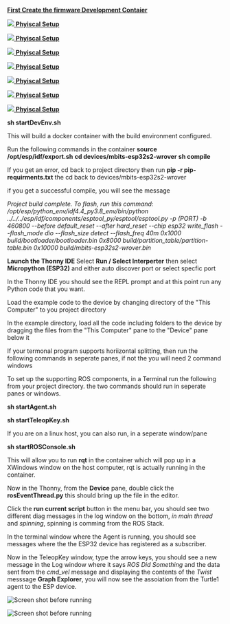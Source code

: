 [**First Create the firmware Development Contaier**](../containerSupport/containerDevEnv.md)


[ ![]( ../images/DevEnv_RemExp.png ) **Phyiscal Setup**]( ../images/DevEnv_RemExp.png  )

[ ![]( ../images/DevEnv_SubModule.png ) **Phyiscal Setup**]( ../images/DevEnv_SubModule.png  )

[ ![]( ../images/DevEnv_UpdateUser.png ) **Phyiscal Setup**]( ../images/DevEnv_UpdateUser.png  )

[ ![]( ../images/DevEnv_VS_Term.png ) **Phyiscal Setup**]( ../images/DevEnv_VS_Term.png  )

[ ![]( ../images/DevEnv_VS_Term.png ) **Phyiscal Setup**]( ../images/DevEnv_VS_Term.png  )

[ ![]( ../images/DevEnv_VSC_compile.png ) **Phyiscal Setup**]( ../images/DevEnv_VSC_compile.png )

[ ![]( ../images/DevEnv_VSCode.png ) **Phyiscal Setup**]( ../images/DevEnv_VSCode.png )






**sh startDevEnv.sh**  

This will build a docker container with the build environment configured. 


Run the following commands in the container
**source /opt/esp/idf/export.sh**
**cd devices/mbits-esp32s2-wrover**
**sh compile**


If you get an error, cd back to project directory then run
**pip -r pip-requirments.txt**
the cd back to devices/mbits-esp32s2-wrover

if you get a successful compile, you will see the message

*Project build complete. To flash, run this command:
/opt/esp/python_env/idf4.4_py3.8_env/bin/python ../../../esp/idf/components/esptool_py/esptool/esptool.py -p (PORT) -b 460800 --before default_reset --after hard_reset --chip esp32  write_flash --flash_mode dio --flash_size detect --flash_freq 40m 0x1000 build/bootloader/bootloader.bin 0x8000 build/partition_table/partition-table.bin 0x10000 build/mbits-esp32s2-wrover.bin*


**Launch the Thonny IDE**
Select **Run / Select Interperter**
then select **Micropython (ESP32)**
and either auto discover port or select specfic port

In the Thonny IDE you should see the REPL prompt and at this point
run any Python code that you want. 

Load the example code to the device by changing directory of the "This Computer" to you project directory

In the example directory, load all the code including folders to the device by dragging the files from the "This Computer" pane to the "Device" pane below it

If your termonal program supports horiizontal splitting, then run the
following commands in seperate panes, if not the you will need 2 command
windows

To set up the supporting ROS components, in a Terminal run the following from your project directory. the two commands should run 
in seperate panes or windows.

**sh startAgent.sh**

**sh startTeleopKey.sh**

If you are on a linux host, you can also run, in a seperate window/pane

**sh startROSConsole.sh**

This will allow you to run **rqt** in the container which will pop up in a XWindows window on the host computer, rqt is actually running in the container.

Now in the Thonny, from the **Device** pane, double click the **rosEventThread.py** this should bring up the file in the editor.

Click the **run current script** button in the menu bar, you should 
see two different diag messages in the log window on the bottom, 
*in main thread* and *spinning*, spinning is comming from the ROS Stack.

In the terminal window where the Agent is running, you should see messages where the the ESP32 device has registered as a subscriber.

Now in the TeleopKey window, type the arrow keys, you should see a new 
message in the Log window where it says *ROS Did Something* and the data sent from the *cmd_vel* message and displaying the contents of the *Twist* messsage **Graph Explorer**, you will now see the assoiation from the Turtle1 agent to the ESP device.


![Screen shot before running](../images/startup.png)



![Screen shot before running](../images/running.png)
